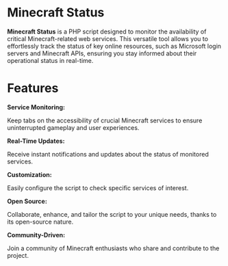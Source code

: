 # Minecraft Status
<b>Minecraft Status</b> is a PHP script designed to monitor the availability of critical Minecraft-related web services. This versatile tool allows you to effortlessly track the status of key online resources, such as Microsoft login servers and Minecraft APIs, ensuring you stay informed about their operational status in real-time.

# Features
<b>Service Monitoring:</b>
<p>Keep tabs on the accessibility of crucial Minecraft services to ensure uninterrupted gameplay and user experiences.</p>

<b>Real-Time Updates:</b>
<p>Receive instant notifications and updates about the status of monitored services.</p>

<b>Customization:</b>
<p>Easily configure the script to check specific services of interest.</p>

<b>Open Source:</b>
<p>Collaborate, enhance, and tailor the script to your unique needs, thanks to its open-source nature.</p>

<b>Community-Driven:</b>
<p>Join a community of Minecraft enthusiasts who share and contribute to the project.</p>
